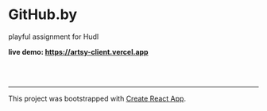 # GitHub.by

playful assignment for Hudl

**live demo: https://artsy-client.vercel.app**



<br />

<br />

<hr />

This project was bootstrapped with [Create React App](https://github.com/facebook/create-react-app).

